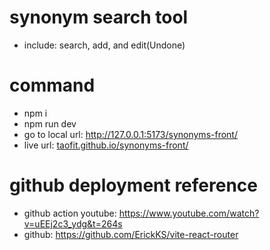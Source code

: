 # synonym search tool

- include: search, add, and edit(Undone)

# command
- npm i
- npm run dev
- go to local url: http://127.0.0.1:5173/synonyms-front/
- live url: [taofit.github.io/synonyms-front/](https://taofit.github.io/synonyms-front/)

# github deployment reference
- github action youtube: https://www.youtube.com/watch?v=uEEj2c3_ydg&t=264s 
- github: https://github.com/ErickKS/vite-react-router
